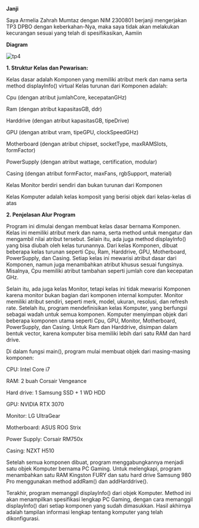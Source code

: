 **Janji**

Saya Armelia Zahrah Mumtaz dengan NIM 2300801 berjanji mengerjakan TP3 DPBO dengan keberkahan-Nya, maka saya tidak akan melakukan kecurangan sesuai yang telah di spesifikasikan, Aamiin

**Diagram**

![tp4](https://github.com/user-attachments/assets/6f180387-8e75-401e-8167-cce27f36859c)

**1. Struktur Kelas dan Pewarisan:**


Kelas dasar adalah Komponen yang memiliki atribut merk dan nama serta method displayInfo() virtual
Kelas turunan dari Komponen adalah:

Cpu (dengan atribut jumlahCore, kecepatanGHz)

Ram (dengan atribut kapasitasGB, ddr)

Harddrive (dengan atribut kapasitasGB, tipeDrive)

GPU (dengan atribut vram, tipeGPU, clockSpeedGHz)

Motherboard (dengan atribut chipset, socketType, maxRAMSlots, formFactor)

PowerSupply (dengan atribut wattage, certification, modular)

Casing (dengan atribut formFactor, maxFans, rgbSupport, material)

Kelas Monitor berdiri sendiri dan bukan turunan dari Komponen

Kelas Komputer adalah kelas komposit yang berisi objek dari kelas-kelas di atas



**2. Penjelasan Alur Program**


Program ini dimulai dengan membuat kelas dasar bernama Komponen. Kelas ini memiliki atribut merk dan nama, serta method untuk mengatur dan mengambil nilai atribut tersebut. 
Selain itu, ada juga method displayInfo() yang bisa diubah oleh kelas turunannya.
Dari kelas Komponen, dibuat beberapa kelas turunan seperti Cpu, Ram, Harddrive, GPU, Motherboard, PowerSupply, dan Casing. Setiap kelas ini mewarisi atribut dasar dari 
Komponen, namun juga menambahkan atribut khusus sesuai fungsinya. Misalnya, Cpu memiliki atribut tambahan seperti jumlah core dan kecepatan GHz.


Selain itu, ada juga kelas Monitor, tetapi kelas ini tidak mewarisi Komponen karena monitor bukan bagian dari komponen internal komputer. Monitor memiliki atribut sendiri, 
seperti merk, model, ukuran, resolusi, dan refresh rate.
Setelah itu, program mendefinisikan kelas Komputer, yang berfungsi sebagai wadah untuk semua komponen. Komputer menyimpan objek dari beberapa komponen utama seperti Cpu, 
GPU, Monitor, Motherboard, PowerSupply, dan Casing. Untuk Ram dan Harddrive, disimpan dalam bentuk vector, karena komputer bisa memiliki lebih dari satu RAM dan hard drive.

Di dalam fungsi main(), program mulai membuat objek dari masing-masing komponen:

CPU: Intel Core i7

RAM: 2 buah Corsair Vengeance

Hard drive: 1 Samsung SSD + 1 WD HDD

GPU: NVIDIA RTX 3070

Monitor: LG UltraGear

Motherboard: ASUS ROG Strix

Power Supply: Corsair RM750x

Casing: NZXT H510

Setelah semua komponen dibuat, program menggabungkannya menjadi satu objek Komputer bernama PC Gaming. Untuk melengkapi, program menambahkan satu RAM Kingston FURY dan satu 
hard drive Samsung 980 Pro menggunakan method addRam() dan addHarddrive().


Terakhir, program memanggil displayInfo() dari objek Komputer. Method ini akan menampilkan spesifikasi lengkap PC Gaming, dengan cara memanggil displayInfo() dari setiap 
komponen yang sudah dimasukkan. Hasil akhirnya adalah tampilan informasi lengkap tentang komputer yang telah dikonfigurasi.
